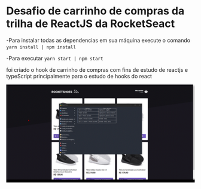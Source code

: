 # Desafio de carrinho de compras da trilha de ReactJS da RocketSeact

-Para instalar todas as dependencias em sua máquina execute o comando 
`yarn install | npm install`

-Para executar `yarn start | npm start`


foi criado o hook de carrinho de compras com fins de estudo de reactjs e typeScript
principalmente para o estudo de hooks do react

<img src='./gif.gif'>


